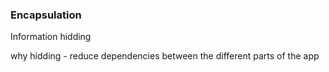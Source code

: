 ### Encapsulation

Information hidding

why hidding - reduce dependencies between the different parts of the app